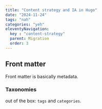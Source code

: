 ```yaml
---
title: "Content strategy and IA in Hugo"
date: "2024-11-24"
tags: "nah"
categories: "yeh"
eleventyNavigation:
  key : "content-strategy"
  parent: Migration
  order: 3
---
```


## Front matter

Front matter is basically metadata.

### Taxonomies

out of the box: `tags` and `categories`.